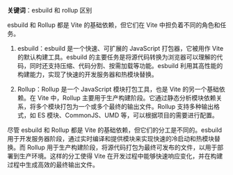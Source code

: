**关键词**：esbuild 和 rollup 区别

esbuild 和 Rollup 都是 Vite 的基础依赖，但它们在 Vite 中担负着不同的角色和任务。

1. esbuild：esbuild 是一个快速、可扩展的 JavaScript 打包器，它被用作 Vite 的默认构建工具。esbuild 的主要任务是将源代码转换为浏览器可以理解的代码，同时还支持压缩、代码分割、按需加载等功能。esbuild 利用其高性能的构建能力，实现了快速的开发服务器和热模块替换。

2. Rollup：Rollup 是一个 JavaScript 模块打包工具，也是 Vite 的另一个基础依赖。在 Vite 中，Rollup 主要用于生产构建阶段。它通过静态分析模块依赖关系，将多个模块打包为一个或多个最终的输出文件。Rollup 支持多种输出格式，如 ES 模块、CommonJS、UMD 等，可以根据项目的需要进行配置。

尽管 esbuild 和 Rollup 都是 Vite 的基础依赖，但它们的分工是不同的。esbuild 用于开发服务器阶段，通过实时编译和提供模块来实现快速的冷启动和热模块替换。而 Rollup 用于生产构建阶段，将源代码打包为最终可发布的文件，以用于部署到生产环境。这样的分工使得 Vite 在开发过程中能够快速响应变化，并在构建过程中生成高效的最终输出文件。
